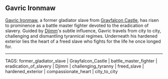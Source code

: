 ## Gavric Ironmaw

[Gavric Ironmaw](../People/Gavric_Ironmaw.md), a former gladiator slave from [Grayfalcon Castle](../Places/Grayfalcon_Castle.md), has risen to prominence as a battle master fighter devoted to the eradication of slavery. Guided by [Djimm](../People/Djimm.md)'s subtle influence, Gavric travels from city to city, challenging and dismantling tyrannical regimes. Underneath his hardened exterior lies the heart of a freed slave who fights for the life he once longed for.


---
TAGS: former_gladiator_slave | Grayfalcon_Castle | battle_master_fighter | eradication_of_slavery | Djimm | challenging_tyranny | freed_slave | hardened_exterior | compassionate_heart | city_to_city

